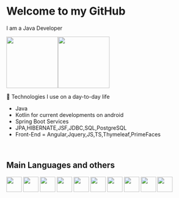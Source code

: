 <h1> Welcome to my GitHub </h1>

I am a Java Developer


<div>
    <img height="135em" src="https://github-readme-stats-ten-gilt.vercel.app/api?username=devgustavopavao&show_icons=true&theme=dracula&count_private=false"><img height="135em" src="https://github-readme-stats-ten-gilt.vercel.app/api/top-langs/?username=devgustavopavao&layout=compact&theme=dracula">
</div>

🧰 Technologies I use on a day-to-day life
  <ul>
      <li>Java</li>
      <li>Kotlin for current developments on android</li>
      <li>Spring Boot Services</li>
      <li>JPA,HIBERNATE,JSF,JDBC,SQL,PostgreSQL</li>
    <li>Front-End = Angular,Jquery,JS,TS,Thymeleaf,PrimeFaces</li>
      
  </ul>
  <br/>
  
  <h2> Main Languages and others</h2>
  <div>
    <img height='40em' src='https://cdn.worldvectorlogo.com/logos/java.svg'>
     <img height='40em' src='https://cdn.worldvectorlogo.com/logos/kotlin-1.svg'>
     <img height='40em' src='https://cdn.worldvectorlogo.com/logos/javascript-1.svg'> 
     <img height='40em' src='https://cdn.worldvectorlogo.com/logos/html-1.svg'> 
     <img height='40em' src='https://cdn.worldvectorlogo.com/logos/css-3.svg'> 
     <img height='40em' src='https://cdn.worldvectorlogo.com/logos/postgresql.svg'> 
      <img height='40em' src='https://cdn.worldvectorlogo.com/logos/jquery.svg'> 
      <img height='40em' src='https://cdn.worldvectorlogo.com/logos/spring-3.svg'> 
      <img height='40em' src='https://cdn.worldvectorlogo.com/logos/hibernate.svg'> 
         <img height='40em' src='https://cdn.worldvectorlogo.com/logos/angular-3.svg'> 
      
 
     
  </div>


 
